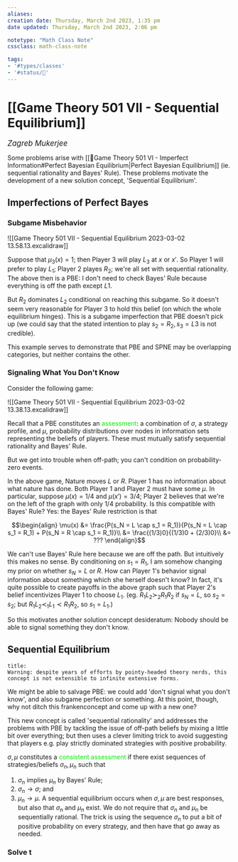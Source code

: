 ```yaml
---
aliases:
creation date: Thursday, March 2nd 2023, 1:35 pm
date updated: Thursday, March 2nd 2023, 2:06 pm

notetype: "Math Class Note"
cssclass: math-class-note

tags: 
- '#types/classes'
- '#status/🚧'
---
```


# [[Game Theory 501 VII - Sequential Equilibrium]]
<span style = "font-size:120%"><i >Zagreb Mukerjee </i></span>

Some problems arise with [[🚧Game Theory 501 VI - Imperfect Information#Perfect Bayesian Equilibrium|Perfect Bayesian Equilibrium]] (ie. sequential rationality and Bayes' Rule). These problems motivate the development of a new solution concept, 'Sequential Equilibrium'. 


## Imperfections of Perfect Bayes


### Subgame Misbehavior

![[Game Theory 501 VII - Sequential Equilibrium 2023-03-02 13.58.13.excalidraw]]


Suppose that $\mu_3(x) =1$; then Player $3$ will play $L_3$ at $x$ or $x'$. So Player $1$ will prefer to play $L_1$; Player $2$ playes $R_2$; we're all set with sequential rationality. The above then is a PBE: I don't need to check Bayes' Rule because everything is off the path except $L1$. 


But $R_2$ dominates $L_2$ conditional on reaching this subgame. So it doesn't seem very reasonable for Player $3$ to hold this belief (on which the whole equilibrium hinges). This is a subgame imperfection that PBE doesn't pick up (we could say that the stated intention to play $s_2 = R_2, s_3 = L3$ is not credible). 

This example serves to demonstrate that PBE and SPNE may be overlapping categories, but neither contains the other. 


### Signaling What You Don't Know

Consider the following game:

![[Game Theory 501 VII - Sequential Equilibrium 2023-03-02 13.38.13.excalidraw]]

Recall that a PBE constitutes an <font color=gree>assessment</font>: a combination of $\sigma$, a strategy profile, and $\mu$, probability distributions over nodes in information sets representing the beliefs of players. These must mutually satisfy sequential rationality and Bayes' Rule.

But we get into trouble when off-path; you can't condition on probability-zero events. 

In the above game, Nature moves $L$ or $R$. Player $1$ has no information about what nature has done. Both Player $1$ and Player $2$ must have some $\mu$. In particular, suppose $\mu(x) = 1/4$ and $\mu(x') = 3/4$; Player $2$ believes that we're on the left of the graph with only $1/4$ probability. Is this compatible with Bayes' Rule? Yes: the Bayes' Rule restriction is that 

$$\begin{align}
\mu(x) &= \frac{P(s_N = L \cap s_1 = R_1)}{P(s_N = L \cap s_1 = R_1) + P(s_N = R \cap s_1 = R_1)}\\
&= \frac{(1/3)0}{(1/3)0 + (2/3)0}\\
&= ???
\end{align}$$

We can't use Bayes' Rule here because we are off the path. But intuitively this makes no sense. By conditioning on $s_1 = R_1$, I am somehow changing my prior on whether $s_N = L$ or $R$. How can Player $1$'s behavior signal information about something which she herself doesn't know? In fact, it's quite possible to create payoffs in the above graph such that Player 2's belief incentivizes Player $1$ to choose $L_1$. (eg. $R_1 L_2 \succ_2 R_1 R_2$ if $s_N = L$, so $s_2 = s_2$;  but $R_1 L_2 \prec_1 L_1 \prec  R_1 R_2$, so $s_1 = L_1$.)


So this motivates another solution concept desideratum: Nobody should be able to signal something they don't know. 


## Sequential Equilibrium

```ad-warning
title:
Warning: despite years of efforts by pointy-headed theory nerds, this concept is not extensible to infinite extensive forms. 
```


We might be able to salvage PBE: we could add 'don't signal what you don't know', and also subgame perfection or something. At this point, though, why not ditch this frankenconcept and come up with a new one? 

This new concept is called 'sequential rationality' and addresses the problems with PBE by tackling the issue of off-path beliefs by mixing a little bit over everything; but then uses a clever limiting trick to avoid suggesting that players e.g. play strictly dominated strategies with positive probability. 



$\sigma, \mu$ constitutes a <font color=gree>consistent assessment</font> if there exist sequences of strategies/beliefs $\sigma_n, \mu_n$ such that 
1) $\sigma_n$ implies $\mu_n$ by Bayes' Rule; 
2) $\sigma_n \to \sigma$; and 
3) $\mu_n \to \mu$. 
A sequential equilibrium occurs when $\sigma, \mu$ are best responses, but also that $\sigma_n$ and $\mu_n$ exist. We do not require that $\sigma_n$ and $\mu_n$ be sequentially rational. The trick is using the sequence $\sigma_n$ to put a bit of positive probability on every strategy, and then have that go away as needed. 


### Solve t